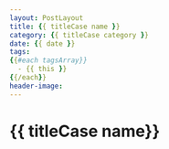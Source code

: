 ```yaml
---
layout: PostLayout
title: {{ titleCase name }}
category: {{ titleCase category }}
date: {{ date }}
tags:
{{#each tagsArray}}
  - {{ this }}
{{/each}}
header-image:
---
```

# {{ titleCase name}}
